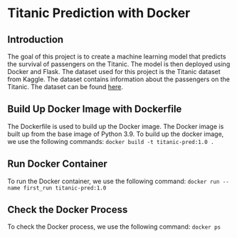 # Titanic Prediction with Docker
## Introduction
The goal of this project is to create a machine learning model that predicts the survival of passengers on the Titanic. The model is then deployed using Docker and Flask. The dataset used for this project is the Titanic dataset from Kaggle. The dataset contains information about the passengers on the Titanic. The dataset can be found [here](https://www.kaggle.com/c/titanic/data).

## Build Up Docker Image with Dockerfile
The Dockerfile is used to build up the Docker image. The Docker image is built up from the base image of Python 3.9. To build up the docker image, we use the following commands:
```docker build -t titanic-pred:1.0 .```

## Run Docker Container
To run the Docker container, we use the following command:
```docker run --name first_run titanic-pred:1.0```

## Check the Docker Process
To check the Docker process, we use the following command:
```docker ps```